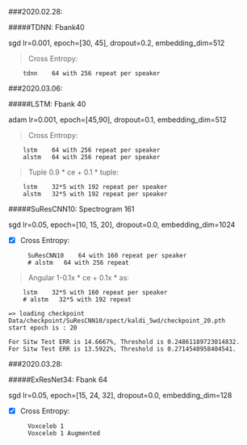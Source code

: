    
###2020.02.28:

#####TDNN: Fbank40

sgd lr=0.001, epoch=[30, 45], dropout=0.2, embedding_dim=512

> Cross Entropy:

        tdnn    64 with 256 repeat per speaker


###2020.03.06:

#####LSTM: Fbank 40

adam lr=0.001, epoch=[45,90], dropout=0.1, embedding_dim=512
    
> Cross Entropy:
        
        lstm    64 with 256 repeat per speaker
        alstm   64 with 256 repeat per speaker
    
> Tuple 0.9 * ce + 0.1 * tuple:

        lstm    32*5 with 192 repeat per speaker
        alstm   32*5 with 192 repeat per speaker
        
#####SuResCNN10: Spectrogram 161

sgd lr=0.05, epoch=[10, 15, 20], dropout=0.0, embedding_dim=1024

- [x] Cross Entropy:
        
        SuResCNN10    64 with 160 repeat per speaker
        # alstm   64 with 256 repeat
    
> Angular 1-0.1x * ce + 0.1x * as:

        lstm    32*5 with 160 repeat per speaker
        # alstm   32*5 with 192 repeat

    => loading checkpoint Data/checkpoint/SuResCNN10/spect/kaldi_5wd/checkpoint_20.pth
    start epoch is : 20
    
    For Sitw Test ERR is 14.6667%, Threshold is 0.24861189723014832.
    For Sitw Test ERR is 13.5922%, Threshold is 0.2714540958404541.
    
###2020.03.28:

#####ExResNet34: Fbank 64


sgd lr=0.05, epoch=[15, 24, 32], dropout=0.0, embedding_dim=128

- [x] Cross Entropy:
        
        Voxceleb 1
        Voxceleb 1 Augmented
